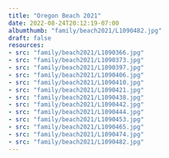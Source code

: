 ```yaml
---
title: "Oregon Beach 2021"
date: 2022-08-24T20:12:19-07:00
albumthumb: "family/beach2021/L1090482.jpg"
draft: false
resources:
- src: "family/beach2021/L1090366.jpg"
- src: "family/beach2021/L1090373.jpg"
- src: "family/beach2021/L1090397.jpg"
- src: "family/beach2021/L1090406.jpg"
- src: "family/beach2021/L1090410.jpg"
- src: "family/beach2021/L1090421.jpg"
- src: "family/beach2021/L1090438.jpg"
- src: "family/beach2021/L1090442.jpg"
- src: "family/beach2021/L1090444.jpg"
- src: "family/beach2021/L1090453.jpg"
- src: "family/beach2021/L1090465.jpg"
- src: "family/beach2021/L1090474.jpg"
- src: "family/beach2021/L1090482.jpg"
---
```


